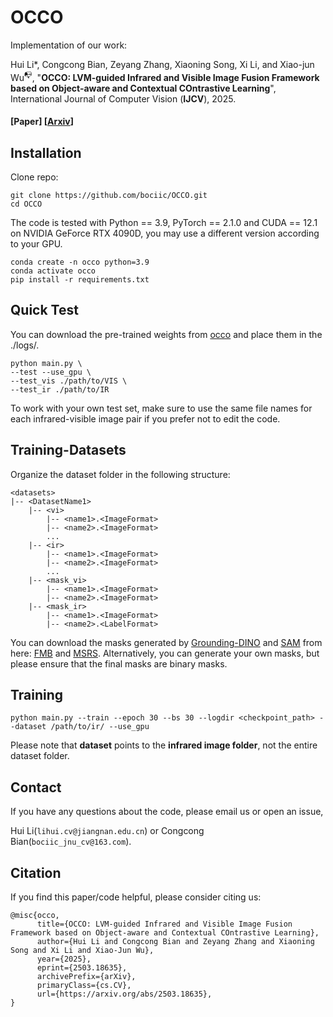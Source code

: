 

  <h1 align="left">OCCO</h1>

Implementation of our work:

Hui Li\*, Congcong Bian, Zeyang Zhang, Xiaoning Song, Xi Li, and Xiao-jun Wu<sup>📭</sup>, "**OCCO: LVM-guided Infrared and Visible Image Fusion Framework based on Object-aware and Contextual COntrastive Learning**", International Journal of Computer Vision (**IJCV**), 2025.


#### [Paper]    [[Arxiv](https://arxiv.org/pdf/2503.18635)]

## Installation

Clone repo:
```
git clone https://github.com/bociic/OCCO.git
cd OCCO
```

The code is tested with Python == 3.9, PyTorch == 2.1.0 and CUDA == 12.1 on NVIDIA GeForce RTX 4090D, you may use a different version according to your GPU. 
```
conda create -n occo python=3.9
conda activate occo
pip install -r requirements.txt
```

## Quick Test

You can download the pre-trained weights from [occo](https://drive.google.com/drive/folders/1aKfUwZOvm6DXPPfV3ngth9FJUABjHXmw?usp=drive_link) and place them in the ./logs/.

```
python main.py \
--test --use_gpu \    
--test_vis ./path/to/VIS \
--test_ir ./path/to/IR 
```
To work with your own test set, make sure to use the same file names for each infrared-visible image pair if you prefer not to edit the code.  

## Training-Datasets

Organize the dataset folder in the following structure:

```shell
<datasets>
|-- <DatasetName1>
    |-- <vi>
        |-- <name1>.<ImageFormat>
        |-- <name2>.<ImageFormat>
        ...
    |-- <ir>
        |-- <name1>.<ImageFormat>
        |-- <name2>.<ImageFormat>
        ...
    |-- <mask_vi>
        |-- <name1>.<ImageFormat>
        |-- <name2>.<ImageFormat>
    |-- <mask_ir>
        |-- <name1>.<ImageFormat>
        |-- <name2>.<LabelFormat>
```

You can download the masks generated by [Grounding-DINO](https://github.com/IDEA-Research/GroundingDINO) and [SAM](https://github.com/facebookresearch/segment-anything) from here: [FMB](https://drive.google.com/drive/folders/1r-pOfG6On7et-r3Tb5DT2HyUiocg01K9?usp=drive_link) and [MSRS](https://drive.google.com/drive/folders/1qPG4H1QEOsq1MmmS-h7oqHpOBim6Zy6g?usp=drive_link). Alternatively, you can generate your own masks, but please ensure that the final masks are binary masks.

## Training

```
python main.py --train --epoch 30 --bs 30 --logdir <checkpoint_path> --dataset /path/to/ir/ --use_gpu
```
Please note that **dataset** points to the **infrared image folder**, not the entire dataset folder.

## Contact

If you have any questions about the code, please email us or open an issue, 

Hui Li(`lihui.cv@jiangnan.edu.cn`) or Congcong Bian(`bociic_jnu_cv@163.com`).

## Citation

If you find this paper/code helpful, please consider citing us: 

```
@misc{occo,
      title={OCCO: LVM-guided Infrared and Visible Image Fusion Framework based on Object-aware and Contextual COntrastive Learning}, 
      author={Hui Li and Congcong Bian and Zeyang Zhang and Xiaoning Song and Xi Li and Xiao-Jun Wu},
      year={2025},
      eprint={2503.18635},
      archivePrefix={arXiv},
      primaryClass={cs.CV},
      url={https://arxiv.org/abs/2503.18635}, 
}
```

